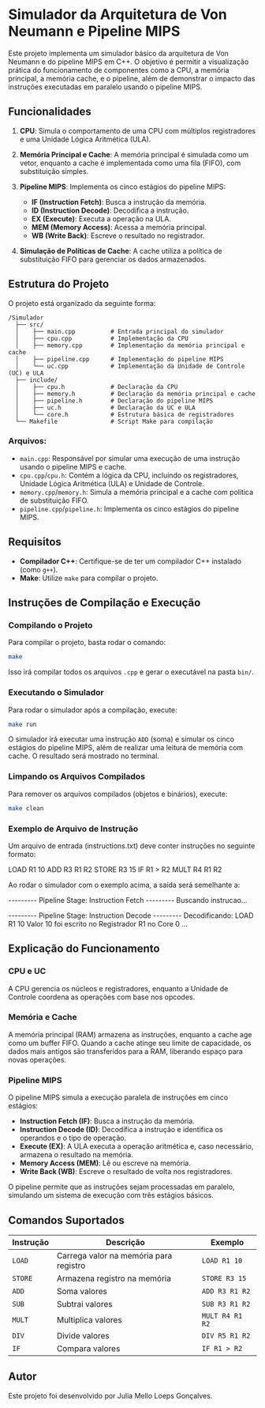 
# Simulador da Arquitetura de Von Neumann e Pipeline MIPS

Este projeto implementa um simulador básico da arquitetura de Von Neumann e do pipeline MIPS em C++. O objetivo é permitir a visualização prática do funcionamento de componentes como a CPU, a memória principal, a memória cache, e o pipeline, além de demonstrar o impacto das instruções executadas em paralelo usando o pipeline MIPS.

## Funcionalidades

1. **CPU**: Simula o comportamento de uma CPU com múltiplos registradores e uma Unidade Lógica Aritmética (ULA).
2. **Memória Principal e Cache**: A memória principal é simulada como um vetor, enquanto a cache é implementada como uma fila (FIFO), com substituição simples.
3. **Pipeline MIPS**: Implementa os cinco estágios do pipeline MIPS:
   - **IF (Instruction Fetch)**: Busca a instrução da memória.
   - **ID (Instruction Decode)**: Decodifica a instrução.
   - **EX (Execute)**: Executa a operação na ULA.
   - **MEM (Memory Access)**: Acessa a memória principal.
   - **WB (Write Back)**: Escreve o resultado no registrador.
   
4. **Simulação de Políticas de Cache**: A cache utiliza a política de substituição FIFO para gerenciar os dados armazenados.

## Estrutura do Projeto

O projeto está organizado da seguinte forma:

```
/Simulador
  ├── src/
  │    ├── main.cpp          # Entrada principal do simulador
  │    ├── cpu.cpp           # Implementação da CPU 
  │    ├── memory.cpp        # Implementação da memória principal e cache
  │    ├── pipeline.cpp      # Implementação do pipeline MIPS
  │    └── uc.cpp            # Implementação da Unidade de Controle (UC) e ULA
  ├── include/
  │    ├── cpu.h             # Declaração da CPU 
  │    ├── memory.h          # Declaração da memória principal e cache
  │    ├── pipeline.h        # Declaração do pipeline MIPS
  │    ├── uc.h              # Declaração da UC e ULA
  │    └── core.h            # Estrutura básica de registradores
  └── Makefile               # Script Make para compilação
```

### Arquivos:

- `main.cpp`: Responsável por simular uma execução de uma instrução usando o pipeline MIPS e cache.
- `cpu.cpp`/`cpu.h`: Contém a lógica da CPU, incluindo os registradores, Unidade Lógica Aritmética (ULA) e Unidade de Controle.
- `memory.cpp`/`memory.h`: Simula a memória principal e a cache com política de substituição FIFO.
- `pipeline.cpp`/`pipeline.h`: Implementa os cinco estágios do pipeline MIPS.

## Requisitos

- **Compilador C++**: Certifique-se de ter um compilador C++ instalado (como `g++`).
- **Make**: Utilize `make` para compilar o projeto.

## Instruções de Compilação e Execução

### Compilando o Projeto

Para compilar o projeto, basta rodar o comando:

```bash
make
```

Isso irá compilar todos os arquivos `.cpp` e gerar o executável na pasta `bin/`.

### Executando o Simulador

Para rodar o simulador após a compilação, execute:

```bash
make run
```

O simulador irá executar uma instrução `ADD` (soma) e simular os cinco estágios do pipeline MIPS, além de realizar uma leitura de memória com cache. O resultado será mostrado no terminal.

### Limpando os Arquivos Compilados

Para remover os arquivos compilados (objetos e binários), execute:

```bash
make clean
```

### Exemplo de Arquivo de Instrução

Um arquivo de entrada (instructions.txt) deve conter instruções no seguinte formato:

LOAD R1 10
ADD R3 R1 R2
STORE R3 15
IF R1 > R2
MULT R4 R1 R2

Ao rodar o simulador com o exemplo acima, a saída será semelhante a:

--------- Pipeline Stage: Instruction Fetch ---------
Buscando instrucao...

--------- Pipeline Stage: Instruction Decode ---------
Decodificando: LOAD R1 10
Valor 10 foi escrito no Registrador R1 no Core 0
...


## Explicação do Funcionamento

### CPU e UC

A CPU gerencia os núcleos e registradores, enquanto a Unidade de Controle coordena as operações com base nos opcodes.

### Memória e Cache

A memória principal (RAM) armazena as instruções, enquanto a cache age como um buffer FIFO. Quando a cache atinge seu limite de capacidade, os dados mais antigos são transferidos para a RAM, liberando espaço para novas operações.

### Pipeline MIPS

O pipeline MIPS simula a execução paralela de instruções em cinco estágios:

- **Instruction Fetch (IF)**: Busca a instrução da memória.
- **Instruction Decode (ID)**: Decodifica a instrução e identifica os operandos e o tipo de operação.
- **Execute (EX)**: A ULA executa a operação aritmética e, caso necessário, armazena o resultado na memória.
- **Memory Access (MEM)**: Lê ou escreve na memória.
- **Write Back (WB)**: Escreve o resultado de volta nos registradores.

O pipeline permite que as instruções sejam processadas em paralelo, simulando um sistema de execução com três estágios básicos.

## Comandos Suportados

| **Instrução** | **Descrição**                          | **Exemplo**       |
|---------------|----------------------------------------|-------------------|
| `LOAD`        | Carrega valor na memória para registro | `LOAD R1 10`      |
| `STORE`       | Armazena registro na memória           | `STORE R3 15`     |
| `ADD`         | Soma valores                          | `ADD R3 R1 R2`    |
| `SUB`         | Subtrai valores                       | `SUB R3 R1 R2`    |
| `MULT`        | Multiplica valores                    | `MULT R4 R1 R2`   |
| `DIV`         | Divide valores                        | `DIV R5 R1 R2`    |
| `IF`          | Compara valores                       | `IF R1 > R2`      |

## Autor

Este projeto foi desenvolvido por Julia Mello Loeps Gonçalves.
